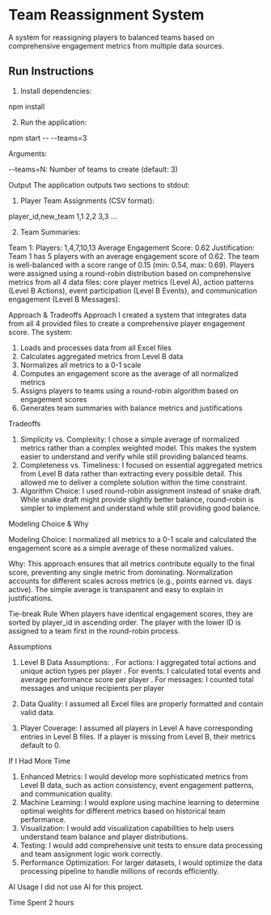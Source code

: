# Team Reassignment System

A system for reassigning players to balanced teams based on comprehensive engagement metrics from multiple data sources.

## Run Instructions

1. Install dependencies:

npm install

2. Run the application:

npm start -- --teams=3

Arguments:

   --teams=N: Number of teams to create (default: 3)

Output
The application outputs two sections to stdout:

1. Player Team Assignments (CSV format):

player_id,new_team
1,1
2,2
3,3
...

2. Team Summaries:

Team 1:
  Players: 1,4,7,10,13
  Average Engagement Score: 0.62
  Justification: Team 1 has 5 players with an average engagement score of 0.62. The team is well-balanced with a score range of 0.15 (min: 0.54, max: 0.69). Players were assigned using a round-robin distribution based on comprehensive metrics from all 4 data files: core player metrics (Level A), action patterns (Level B Actions), event participation (Level B Events), and communication engagement (Level B Messages).

Approach & Tradeoffs
Approach
I created a system that integrates data from all 4 provided files to create a comprehensive player engagement score. The system:

1. Loads and processes data from all Excel files
2. Calculates aggregated metrics from Level B data
3. Normalizes all metrics to a 0-1 scale
4. Computes an engagement score as the average of all normalized metrics
5. Assigns players to teams using a round-robin algorithm based on engagement scores
6. Generates team summaries with balance metrics and justifications
   
Tradeoffs

1. Simplicity vs. Complexity: I chose a simple average of normalized metrics rather than a complex weighted model. This makes the system easier to understand and verify while still providing balanced teams.
2. Completeness vs. Timeliness: I focused on essential aggregated metrics from Level B data rather than extracting every possible detail. This allowed me to deliver a complete solution within the time constraint.
3. Algorithm Choice: I used round-robin assignment instead of snake draft. While snake draft might provide slightly better balance, round-robin is simpler to implement and understand while still providing good balance.

Modeling Choice & Why

Modeling Choice: I normalized all metrics to a 0-1 scale and calculated the engagement score as a simple average of these normalized values.

Why: This approach ensures that all metrics contribute equally to the final score, preventing any single metric from dominating. Normalization accounts for different scales across metrics (e.g., points earned vs. days active). The simple average is transparent and easy to explain in justifications.

Tie-break Rule
When players have identical engagement scores, they are sorted by player_id in ascending order. The player with the lower ID is assigned to a team first in the round-robin process.

Assumptions

1. Level B Data Assumptions:
   . For actions: I aggregated total actions and unique action types per player
   . For events: I calculated total events and average performance score per player
   . For messages: I counted total messages and unique recipients per player
   
2. Data Quality: I assumed all Excel files are properly formatted and contain valid data.
3. Player Coverage: I assumed all players in Level A have corresponding entries in Level B files. If a player is missing from Level B, their metrics default to 0.

If I Had More Time

1. Enhanced Metrics: I would develop more sophisticated metrics from Level B data, such as action consistency, event engagement patterns, and communication quality.
2. Machine Learning: I would explore using machine learning to determine optimal weights for different metrics based on historical team performance.
3. Visualization: I would add visualization capabilities to help users understand team balance and player distributions.
4. Testing: I would add comprehensive unit tests to ensure data processing and team assignment logic work correctly.
5. Performance Optimization: For larger datasets, I would optimize the data processing pipeline to handle millions of records efficiently.

AI Usage
I did not use AI for this project.

Time Spent
2 hours


